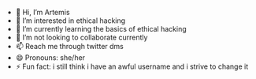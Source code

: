- 👋 Hi, I’m Artemis
- 👀 I’m interested in ethical hacking
- 🌱 I’m currently learning the basics of ethical hacking
- 💞️ I’m not looking to collaborate currently
- 📫 Reach me through twitter dms
- 😄 Pronouns: she/her
- ⚡ Fun fact: i still think i have an awful username and i strive to change it

<!---
nyakozero/nyakozero is a ✨ special ✨ repository because its `README.md` (this file) appears on your GitHub profile.
You can click the Preview link to take a look at your changes.
--->
